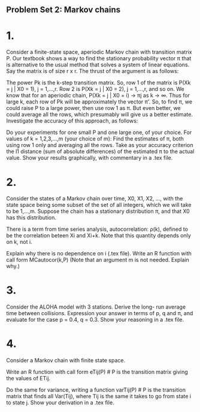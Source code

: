 ## Problem Set 2: Markov chains

# 1.
Consider a finite-state space, aperiodic Markov chain with transition matrix P. Our textbook shows a way to find the stationary probability vector π that is alternative to the usual method that solves a system of linear equations. Say the matrix is of size r x r. The thrust of the argument is as follows:

The power Pk is the k-step transition matrix. So, row 1 of the matrix is P(Xk = j | X0 = 1), j = 1,...,r. Row 2 is P(Xk = j | X0 = 2), j = 1,...,r, and so on.
We know that for an aperiodic chain, P(Xk = j | X0 = i) → πj as k → ∞.
Thus for large k, each row of Pk will be approximately the vector π'.
So, to find π, we could raise P to a large power, then use row 1 as π.
But even better, we could average all the rows, which presumably will give us a better estimate.
Investigate the accuracy of this approach, as follows:

Do your experiments for one small P and one large one, of your choice.
For values of k = 1,2,3,...,m (your choice of m): Find the estimates of π, both using row 1 only and averaging all the rows. Take as your accuracy criterion the l1 distance (sum of absolute differences) of the estimated π to the actual value.
Show your results graphically, with commentary in a .tex file.

# 2.
Consider the states of a Markov chain over time, X0, X1, X2, ..., with the state space being some subset of the set of all integers, which we will take to be 1,...,m. Suppose the chain has a stationary distribution π, and that X0 has this distribution.

There is a term from time series analysis, autocorrelation: ρ(k), defined to be the correlation beteen Xi and Xi+k. Note that this quantity depends only on k, not i.

Explain why there is no dependence on i (.tex file).
Write an R function with call form
MCautocor(k,P)
(Note that an argument m is not needed. Explain why.)

# 3.
Consider the ALOHA model with 3 stations. Derive the long- run average time between collisions. Expression your answer in terms of p, q and π, and evaluate for the case p = 0.4, q = 0.3. Show your reasoning in a .tex file.

# 4.
Consider a Markov chain with finite state space.

Write an R function with call form
eTij(P)  # P is the transition matrix
giving the values of ETij.

Do the same for variance, writing a function
varTij(P)  # P is the transition matrix
that finds all Var(Tij), where Tij is the same it takes to go from state i to state j. Show your derivation in a .tex file.
